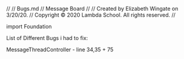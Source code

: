 //
//  Bugs.md
//  Message Board
//
//  Created by Elizabeth Wingate on 3/20/20.
//  Copyright © 2020 Lambda School. All rights reserved.
//

import Foundation

List of Different Bugs i had to fix:

MessageThreadController - line 34,35 + 75

